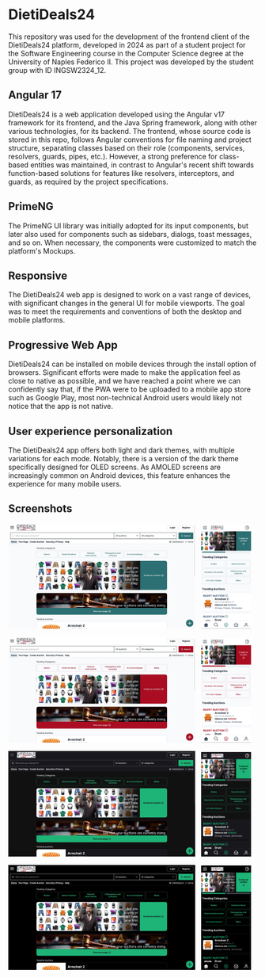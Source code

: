 # DietiDeals24

This repository was used for the development of the frontend client of the DietiDeals24 platform, developed in 2024 as part of a student project for the Software Engineering course in the Computer Science degree at the University of Naples Federico II. This project was developed by the student group with ID INGSW2324_12.

## Angular 17

DietiDeals24 is a web application developed using the Angular v17 framework for its frontend, and the Java Spring framework, along with other various technologies, for its backend. The frontend, whose source code is stored in this repo, follows Angular conventions for file naming and project structure, separating classes based on their role (components, services, resolvers, guards, pipes, etc.). However, a strong preference for class-based entities was maintained, in contrast to Angular's recent shift towards function-based solutions for features like resolvers, interceptors, and guards, as required by the project specifications.

## PrimeNG

The PrimeNG UI library was initially adopted for its input components, but later also used for components such as sidebars, dialogs, toast messages, and so on. When necessary, the components were customized to match the platform's Mockups.

## Responsive

The DietiDeals24 web app is designed to work on a vast range of devices, with significant changes in the general UI for mobile viewports. The goal was to meet the requirements and conventions of both the desktop and mobile platforms.

## Progressive Web App

DietiDeals24 can be installed on mobile devices through the install option of browsers. Significant efforts were made to make the application feel as close to native as possible, and we have reached a point where we can confidently say that, if the PWA were to be uploaded to a mobile app store such as Google Play, most non-technical Android users would likely not notice that the app is not native.

## User experience personalization

The DietiDeals24 app offers both light and dark themes, with multiple variations for each mode. Notably, there is a version of the dark theme specifically designed for OLED screens. As AMOLED screens are increasingly common on Android devices, this feature enhances the experience for many mobile users.

## Screenshots

<p float="left">
      <img src="src/assets/screenshots/desktop-wide-1.jpg" alt="Desktop Screenshot 1" style="width: 75%;">
      &nbsp
      <img src="src/assets/screenshots/mobile-portrait-1.jpg" alt="Mobile Screenshot 1" style="width: 20%;">
</p>

<p float="left">
      <img src="src/assets/screenshots/desktop-wide-2.jpg" alt="Desktop Screenshot 2" style="width: 75%;">
      &nbsp
      <img src="src/assets/screenshots/mobile-portrait-2.jpg" alt="Mobile Screenshot 2" style="width: 20%;">
</p>

<p float="left">
      <img src="src/assets/screenshots/desktop-wide-3.jpg" alt="Desktop Screenshot 3" style="width: 75%;">
      &nbsp
      <img src="src/assets/screenshots/mobile-portrait-3.jpg" alt="Mobile Screenshot 3" style="width: 20%;">
</p>

<p float="left">
      <img src="src/assets/screenshots/desktop-wide-4.jpg" alt="Desktop Screenshot 4" style="width: 75%;">
      &nbsp
      <img src="src/assets/screenshots/mobile-portrait-4.jpg" alt="Mobile Screenshot 4" style="width: 20%;">
</p>
